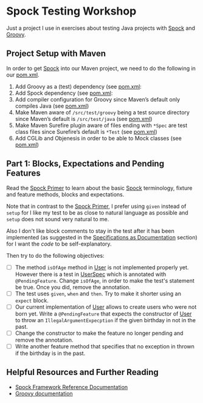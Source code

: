 Spock Testing Workshop
======================
Just a project I use in exercises about testing Java projects with [Spock] and [Groovy].

Project Setup with Maven
------------------------
In order to get [Spock] into our Maven project, we need to do the following in our [pom.xml].

1. Add Groovy as a (test) dependency (see [pom.xml](pom.xml#L27-L32):
2. Add Spock dependency (see [pom.xml](pom.xml#L34-L39):
3. Add compiler configuration for Groovy since Maven’s default only compiles Java (see [pom.xml](pom.xml#L94-L120))
4. Make Maven aware of `/src/test/groovy` being a test source directory since Maven’s default is `/src/test/java` (see [pom.xml](pom.xml#L76-L77))
5. Make Maven Surefire plugin aware of files ending with `*Spec` are test class files since Surefire’s default is `*Test` (see [pom.xml](pom.xml#L122-L133)) 
6. Add CGLib and Objenesis in order to be able to Mock classes (see [pom.xml](pom.xml#L41-L57))

Part 1: Blocks, Expectations and Pending Features
-------------------------------------------------
Read the [Spock Primer] to learn about the basic [Spock] terminology, fixture and feature methods, blocks and expectations.

Note that in contrast to the [Spock Primer], I prefer using `given` instead of `setup` for I like my test to be as close to natural language as possible and `setup` does not sound very natural to me.

Also I don't like block comments to stay in the test after it has been implemented (as suggested in the [Specifications as Documentation] section) for I want the *code* to be self-explanatory.

Then try to do the following objectives:
- [ ] The method `isOfAge` method in [User] is not implemented properly yet. However there is a test in [UserSpec] which is annotated with `@PendingFeature`. Change `isOfAge`, in order to make the test's statement be true. Once you did, remove the annotation.
- [ ] The test uses `given`, `when` and `then`. Try to make it shorter using an `expect` block.
- [ ] Our current implementation of [User] allows to create users who were not born yet. Write a `@PendingFeature` that expects the constructor of [User] to throw an `IllegalArgumentExpecption` if the given birthday in not in the past.
- [ ] Change the constructor to make the feature no longer pending and remove the annotation.
- [ ] Write another feature method that specifies that no exception in thrown if the birthday is in the past.

Helpful Resources and Further Reading
-------------------------------------
* [Spock Framework Reference Documentation]
* [Groovy documentation]



[Groovy]: <http://www.groovy-lang.org/>
[Groovy documentation]: <http://www.groovy-lang.org/documentation.html>
[Specifications as Documentation]: <http://spockframework.org/spock/docs/1.1-rc-3/spock_primer.html#specs-as-doc>

[Spock]: <http://spockframework.org/>
[Spock Framework Reference Documentation]: <http://docs.spockframework.org/>
[Spock Primer]: <http://spockframework.org/spock/docs/1.1-rc-3/spock_primer.html>

[pom.xml]: <pom.xml>

[User]: <src/main/java/de/assertagile/workshop/spocktesting/User.java>
[UserSpec]: <src/test/groovy/de/assertagile/workshop/spocktesting/UserSpec.groovy>
[UserEntity]: <src/main/java/de/assertagile/workshop/spocktesting/UserEntity.java>
[UserRepository]: <src/main/java/de/assertagile/workshop/spocktesting/UserRepository.java>
[UserService]: <src/main/java/de/assertagile/workshop/spocktesting/UserService.java>
